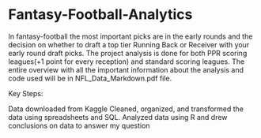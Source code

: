 # Fantasy-Football-Analytics

In fantasy-football the most important picks are in the early rounds and the decision on whether to draft a top tier Running Back or Receiver with your early round draft picks. The project analysis is done for both PPR scoring leagues(+1 point for every reception) and standard scoring leagues. The entire overview with all the important information about the analysis and code used will be in NFL_Data_Markdown.pdf file.



Key Steps:

Data downloaded from Kaggle
Cleaned, organized, and transformed the data using spreadsheets and SQL.
Analyzed data using R and drew conclusions on data to answer my question 
